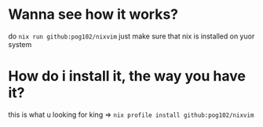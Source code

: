 # Wanna see how it works?
do `nix run github:pog102/nixvim` just make sure that nix is installed on yuor system
# How do i install it, the way you have it?
this is what u looking for king ⇒ `nix profile install github:pog102/nixvim`
